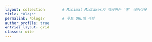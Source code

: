 ```yaml
---
layout: collection        # Minimal Mistakes가 제공하는 '홈' 레이아웃
title: "Blogs"
permalink: /blogs/        # 루트 URL에 매핑
author_profile: true
entries_layout: grid
classes: wide
---
```

